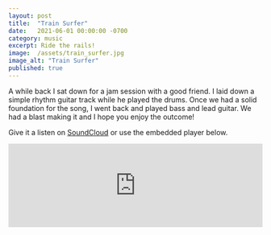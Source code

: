 ```yaml
---
layout: post
title:  "Train Surfer"
date:   2021-06-01 00:00:00 -0700
category: music
excerpt: Ride the rails!
image:  /assets/train_surfer.jpg
image_alt: "Train Surfer"
published: true
---
```


A while back I sat down for a jam session with a good friend. I laid down a simple rhythm guitar track while he played the drums. Once we had a solid foundation for the song, I went back and played bass and lead guitar. We had a blast making it and I hope you enjoy the outcome!

Give it a listen on <a href="https://soundcloud.com/jeffdoolittle/train-surfer" target="_blank">SoundCloud</a> or use the embedded player below.

<iframe width="100%" height="166" scrolling="no" frameborder="no" allow="autoplay" src="https://w.soundcloud.com/player/?url=https%3A//api.soundcloud.com/tracks/931852822&color=%23ff5500&auto_play=false&hide_related=false&show_comments=true&show_user=true&show_reposts=false&show_teaser=true"></iframe><div style="font-size: 10px; color: #cccccc;line-break: anywhere;word-break: normal;overflow: hidden;white-space: nowrap;text-overflow: ellipsis; font-family: Interstate,Lucida Grande,Lucida Sans Unicode,Lucida Sans,Garuda,Verdana,Tahoma,sans-serif;font-weight: 100;"><a href="https://soundcloud.com/jeffdoolittle" title="Jeff Doolittle" target="_blank" style="color: #cccccc; text-decoration: none;">
